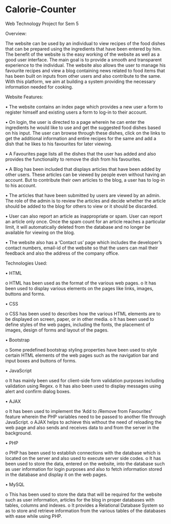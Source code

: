 # Calorie-Counter
Web Technology Project for Sem 5

Overview:

The website can be used by an individual to view recipes of the food dishes that can be prepared using the ingredients that have been entered by him. The benefit of the website is the easy working of the website as well as a good user interface. The main goal is to provide a smooth and transparent experience to the individual. The website also allows the user to manage his favourite recipes and view a blog containing news related to food items that has been built on inputs from other users and also contribute to the same. With this platform, we aim at building a system providing the necessary information needed for cooking.
 
 
 Website Features:
 
  •	The website contains an index page which provides a new user a form to register himself and existing users a form to log-in to their account. 
  
  •	On login, the user is directed to a page wherein he can enter the ingredients he would like to use and get the suggested food dishes based on his input. The user can browse through these dishes, click on the links to get the additional information and entire recipes for the same and add a dish that he likes to his favourites for later viewing. 
  
  •	A Favourites page lists all the dishes that the user has added and also provides the functionality to remove the dish from his favourites.
  
  •	A Blog has been included that displays articles that have been added by other users. These articles can be viewed by people even without having an account. But to contribute their own articles to the blog, a user has to log-in to his account.
  
  •	The articles that have been submitted by users are viewed by an admin. The role of the admin is to review the articles and decide whether the article should be added to the blog for others to view or it should be discarded.
  
  •	User can also report an article as inappropriate or spam. User can report an article only once. Once the spam count for an article reaches a particular limit, it will automatically deleted from the database and no longer be available for viewing on the blog.
  
  •	The website also has a ‘Contact us’ page which includes the developer’s contact numbers, email-id of the website so that the users can mail their feedback and also the address of the company office.


Technologies Used: 

•	HTML

o	HTML has been used as the format of the various web pages. 
o	It has been used to display various elements on the pages like links, images, buttons and forms.

•	CSS

o	CSS has been used to describes how the various HTML elements are to be displayed on screen, paper, or in other media.
o	It has been used to define styles of the web pages, including the fonts, the placement of images, design of forms and layout of the pages.

•	Bootstrap

o	Some predefined bootstrap styling properties have been used to style certain HTML elements of the web pages such as the navigation bar and input boxes and buttons of forms.

•	JavaScript

o	It has mainly been used for client-side form validation purposes including validation using Regex.
o	It has also been used to display messages using alert and confirm dialog boxes.

•	AJAX

o	It has been used to implement the ‘Add to /Remove from Favourites’ feature wherein the PHP variables need to be passed to another file through JavaScript. 
o	AJAX helps to achieve this without the need of reloading the web page and also sends and receives data to and from the server in the background. 

•	PHP

o	PHP has been used to establish connections with the database which is located on the server and also used to execute server side codes.
o	It has been used to store the data, entered on the website, into the database such as user information for login purposes and also to fetch information stored in the database and display it on the web pages. 

•	MySQL

o	This has been used to store the data that will be required for the website such as user information, articles for the blog in proper databases with tables, columns and indexes.
o	It provides a Relational Database System so as to store and retrieve information from the various tables of the databases with ease while using PHP.

